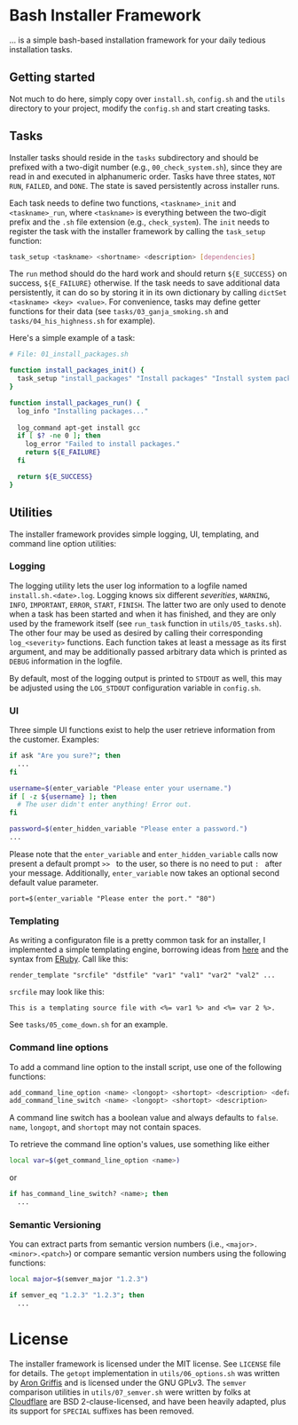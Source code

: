# Bash Installer Framework

... is a simple bash-based installation framework for your daily tedious installation tasks.

## Getting started

Not much to do here, simply copy over `install.sh`, `config.sh` and the `utils` directory to your project, modify the `config.sh` and start creating tasks.

## Tasks

Installer tasks should reside in the `tasks` subdirectory and should be prefixed with a two-digit number (e.g., `00_check_system.sh`), since they are read in and executed in alphanumeric order. Tasks have three states, `NOT RUN`, `FAILED`, and `DONE`. The state is saved persistently across installer runs.

Each task needs to define two functions, `<taskname>_init` and `<taskname>_run`, where `<taskname>` is everything between the two-digit prefix and the `.sh` file extension (e.g., `check_system`). The `init` needs to register the task with the installer framework by calling the `task_setup` function:

```bash
task_setup <taskname> <shortname> <description> [dependencies]
```

The `run` method should do the hard work and should return `${E_SUCCESS}` on success, `${E_FAILURE}` otherwise. If the task needs to save additional data persistently, it can do so by storing it in its own dictionary by calling `dictSet <taskname> <key> <value>`. For convenience, tasks may define getter functions for their data (see `tasks/03_ganja_smoking.sh` and `tasks/04_his_highness.sh` for example).

Here's a simple example of a task:

```bash
# File: 01_install_packages.sh

function install_packages_init() {
  task_setup "install_packages" "Install packages" "Install system packages" "check_system"
}

function install_packages_run() {
  log_info "Installing packages..."
  
  log_command apt-get install gcc
  if [ $? -ne 0 ]; then
    log_error "Failed to install packages."
    return ${E_FAILURE}
  fi

  return ${E_SUCCESS}
}
```

## Utilities

The installer framework provides simple logging, UI, templating, and command line option utilities:

### Logging

The logging utility lets the user log information to a logfile named `install.sh.<date>.log`. Logging knows six different *severities*, `WARNING`, `INFO`, `IMPORTANT`, `ERROR`, `START`, `FINISH`. The latter two are only used to denote when a task has been started and when it has finished, and they are only used by the framework itself (see `run_task` function in `utils/05_tasks.sh`). The other four may be used as desired by calling their corresponding `log_<severity>` functions. Each function takes at least a message as its first argument, and may be additionally passed arbitrary data which is printed as `DEBUG` information in the logfile.

By default, most of the logging output is printed to `STDOUT` as well, this may be adjusted using the `LOG_STDOUT` configuration variable in `config.sh`.

### UI

Three simple UI functions exist to help the user retrieve information from the customer. Examples:

```bash
if ask "Are you sure?"; then
  ...
fi

username=$(enter_variable "Please enter your username.")
if [ -z ${username} ]; then
  # The user didn't enter anything! Error out.
fi

password=$(enter_hidden_variable "Please enter a password.")
...
```

Please note that the `enter_variable` and `enter_hidden_variable` calls now present a default prompt `>> ` to the user, so there is no need to put `: ` after your message. Additionally, `enter_variable` now takes an optional second default value parameter.

```
port=$(enter_variable "Please enter the port." "80")
```

### Templating

As writing a configuraton file is a pretty common task for an installer, I implemented a simple templating engine, borrowing ideas from [here](http://qa.ubuntu.com/2012/09/20/a-basic-templating-engine-in-bash/) and the syntax from [ERuby](http://en.wikipedia.org/wiki/ERuby). Call like this:

```
render_template "srcfile" "dstfile" "var1" "val1" "var2" "val2" ...
```

`srcfile` may look like this:

```
This is a templating source file with <%= var1 %> and <%= var 2 %>.
```

See `tasks/05_come_down.sh` for an example.

### Command line options

To add a command line option to the install script, use one of the following functions:

```bash
add_command_line_option <name> <longopt> <shortopt> <description> <default>
add_command_line_switch <name> <longopt> <shortopt> <description>
```

A command line switch has a boolean value and always defaults to `false`. `name`, `longopt`, and `shortopt` may not contain spaces.

To retrieve the command line option's values, use something like either

```bash
local var=$(get_command_line_option <name>)
```

or

```bash
if has_command_line_switch? <name>; then
  ...
```

### Semantic Versioning

You can extract parts from semantic version numbers (i.e., `<major>.<minor>.<patch>`) or compare semantic version numbers using the following functions:

```bash
local major=$(semver_major "1.2.3")

if semver_eq "1.2.3" "1.2.3"; then
  ...
```

# License

The installer framework is licensed under the MIT license. See `LICENSE` file for details. The `getopt` implementation in `utils/06_options.sh` was written by [Aron Griffis](https://github.com/agriffis/pure-getopt/) and is licensed under the GNU GPLv3. The `semver` comparison utilities in `utils/07_semver.sh` were written by folks at [Cloudflare](https://github.com/cloudflare/semver_bash) are BSD 2-clause-licensed, and have been heavily adapted, plus its support for `SPECIAL` suffixes has been removed.
